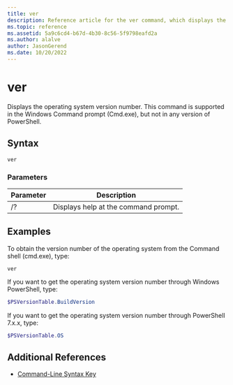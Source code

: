 ```yaml
---
title: ver
description: Reference article for the ver command, which displays the operating system version number.
ms.topic: reference
ms.assetid: 5a9c6cd4-b67d-4b30-8c56-5f9798eafd2a
ms.author: alalve
author: JasonGerend
ms.date: 10/20/2022
---
```


# ver

Displays the operating system version number. This command is supported in the Windows Command prompt (Cmd.exe), but not in any version of PowerShell.

## Syntax

```
ver
```

### Parameters

| Parameter | Description |
|--|--|
| /? | Displays help at the command prompt. |

## Examples

To obtain the version number of the operating system from the Command shell (cmd.exe), type:

```
ver
```

If you want to get the operating system version number through Windows PowerShell, type:

```powershell
$PSVersionTable.BuildVersion
```

If you want to get the operating system version number through PowerShell 7.x.x, type:

```powershell
$PSVersionTable.OS
```

## Additional References

- [Command-Line Syntax Key](command-line-syntax-key.md)
